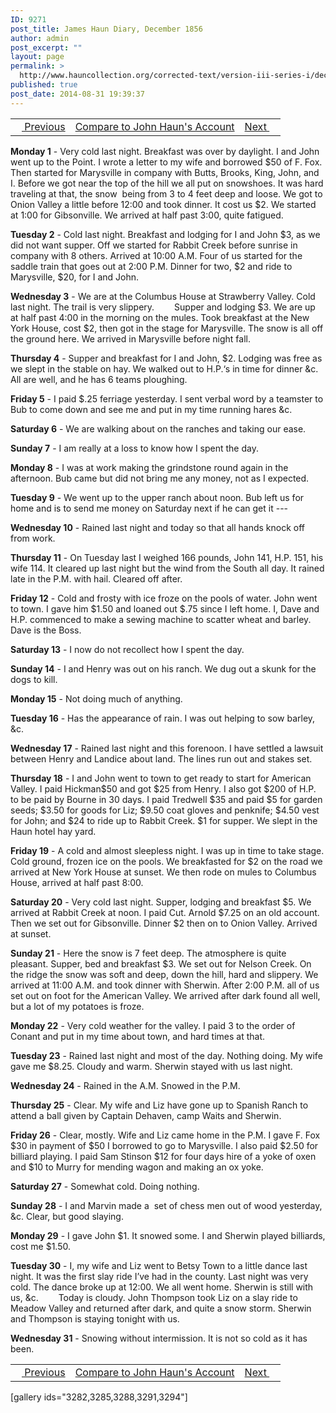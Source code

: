 ```yaml
---
ID: 9271
post_title: James Haun Diary, December 1856
author: admin
post_excerpt: ""
layout: page
permalink: >
  http://www.hauncollection.org/corrected-text/version-iii-series-i/december-1856/
published: true
post_date: 2014-08-31 19:39:37
---
```

<table style="width: 100%;" align="center">
<tbody>
<tr>
<td style="text align: right;"><a title="November 1856" href="http://www.hauncollection.org/version-3/version-iii-series-i/november-1956/"><img src="https://lh3.googleusercontent.com/-EFJpxxNiPNw/VqgtWBCZrMI/AAAAAAAAAFU/WfY4lPFWWkg/s800-Ic42/Soeb-Plain-Arrows-8-10px.png" alt="" width="10" height="10" /> Previous</a></td>
<td style="text-align: center;"><a title="James Haun December 1856" href="http://www.hauncollection.org/version-3/version-iii-series-i/december-1856-2/">Compare to John Haun's Account</a></td>
<td style="text-align: right;"><a title="January 1857" href="http://www.hauncollection.org/version-3/version-iii-series-i/january-1857/">Next <img src="https://lh3.googleusercontent.com/-67k0cYlpXHw/VqgtWKz1MXI/AAAAAAAAAFU/k9PW_Piyurk/s800-Ic42/Soeb-Plain-Arrows-5-10px.png" alt="" width="10" height="10" /></a></td>
</tr>
</tbody>
</table>
<strong>Monday 1</strong> - Very cold last night. Breakfast was over by daylight. I and John went up to the Point. I wrote a letter to my wife and borrowed $50 of F. Fox. Then started for Marysville in company with Butts, Brooks, King, John, and I. Before we got near the top of the hill we all put on snowshoes. It was hard traveling at that, the snow  being from 3 to 4 feet deep and loose. We got to Onion Valley a little before 12:00 and took dinner. It cost us $2. We started at 1:00 for Gibsonville. We arrived at half past 3:00, quite fatigued.

<strong>Tuesday 2</strong> - Cold last night. Breakfast and lodging for I and John $3, as we did not want supper. Off we started for Rabbit Creek before sunrise in company with 8 others. Arrived at 10:00 A.M. Four of us started for the saddle train that goes out at 2:00 P.M. Dinner for two, $2 and ride to Marysville, $20, for I and John.

<strong>Wednesday 3</strong> - We are at the Columbus House at Strawberry Valley. Cold last night. The trail is very slippery.
<span style="margin-left: 28px;">Supper and lodging $3. We are up at half past 4:00 in the morning on the mules. Took breakfast at the New York House, cost $2, then got in the stage for Marysville. The snow is all off the ground here. We arrived in Marysville before night fall.</span>

<strong>Thursday 4</strong> - Supper and breakfast for I and John, $2. Lodging was free as we slept in the stable on hay. We walked out to H.P.‘s in time for dinner &amp;c. All are well, and he has 6 teams ploughing.

<strong>Friday 5</strong> - I paid $.25 ferriage yesterday. I sent verbal word by a teamster to Bub to come down and see me and put in my time running hares &amp;c.

<strong>Saturday 6</strong> - We are walking about on the ranches and taking our ease.

<strong>Sunday 7</strong> - I am really at a loss to know how I spent the day.

<strong>Monday 8</strong> - I was at work making the grindstone round again in the afternoon. Bub came but did not bring me any money, not as I expected.

<strong>Tuesday 9</strong> - We went up to the upper ranch about noon. Bub left us for home and is to send me money on Saturday next if he can get it ---

<strong>Wednesday 10</strong> - Rained last night and today so that all hands knock off from work.

<strong>Thursday 11</strong> - On Tuesday last I weighed 166 pounds, John 141, H.P. 151, his wife 114.
It cleared up last night but the wind from the South all day. It rained late in the P.M. with hail. Cleared off after.

<strong>Friday 12</strong> - Cold and frosty with ice froze on the pools of water. John went to town. I gave him $1.50 and loaned out $.75 since I left home. I, Dave and H.P. commenced to make a sewing machine to scatter wheat and barley. Dave is the Boss.

<strong>Saturday 13</strong> - I now do not recollect how I spent the day.

<strong>Sunday 14</strong> - I and Henry was out on his ranch. We dug out a skunk for the dogs to kill.

<strong>Monday 15</strong> - Not doing much of anything.

<strong>Tuesday 16</strong> - Has the appearance of rain. I was out helping to sow barley, &amp;c.

<strong>Wednesday 17</strong> - Rained last night and this forenoon. I have settled a lawsuit between Henry and Landice about land. The lines run out and stakes set.

<strong>Thursday 18</strong> - I and John went to town to get ready to start for American Valley. I paid Hickman$50 and got $25 from Henry. I also got $200 of H.P. to be paid by Bourne in 30 days. I paid Tredwell $35 and paid $5 for garden seeds; $3.50 for goods for Liz; $9.50 coat gloves and penknife; $4.50 vest for John; and $24 to ride up to Rabbit Creek. $1 for supper. We slept in the Haun hotel hay yard.

<strong>Friday 19</strong> - A cold and almost sleepless night. I was up in time to take stage. Cold ground, frozen ice on the pools. We breakfasted for $2 on the road we arrived at New York House at sunset. We then rode on mules to Columbus House, arrived at half past 8:00.

<strong>Saturday 20</strong> - Very cold last night. Supper, lodging and breakfast $5. We arrived at Rabbit Creek at noon. I paid Cut. Arnold $7.25 on an old account. Then we set out for Gibsonville. Dinner $2 then on to Onion Valley. Arrived at sunset.

<strong>Sunday 21</strong> - Here the snow is 7 feet deep. The atmosphere is quite pleasant. Supper, bed and breakfast $3. We set out for Nelson Creek. On the ridge the snow was soft and deep, down the hill, hard and slippery. We arrived at 11:00 A.M. and took dinner with Sherwin. After 2:00 P.M. all of us set out on foot for the American Valley. We arrived after dark found all well, but a lot of my potatoes is froze.

<strong>Monday 22</strong> - Very cold weather for the valley. I paid $3$ to the order of Conant and put in my time about town, and hard times at that.

<strong>Tuesday 23</strong> - Rained last night and most of the day. Nothing doing. My wife gave me $8.25. Cloudy and warm. Sherwin stayed with us last night.

<strong>Wednesday 24</strong> - Rained in the A.M. Snowed in the P.M.

<strong>Thursday 25</strong> - Clear. My wife and Liz have gone up to Spanish Ranch to attend a ball given by Captain Dehaven, camp Waits and Sherwin.

<strong>Friday 26</strong> - Clear, mostly. Wife and Liz came home in the P.M. I gave F. Fox $30 in payment of $50 I borrowed to go to Marysville. I also paid $2.50 for billiard playing. I paid Sam Stinson $12 for four days hire of a yoke of oxen and $10 to Murry for mending wagon and making an ox yoke.

<strong>Saturday 27</strong> - Somewhat cold. Doing nothing.

<strong>Sunday 28</strong> - I and Marvin made a  set of chess men out of wood yesterday, &amp;c. Clear, but good slaying.

<strong>Monday 29</strong> - I gave John $1. It snowed some. I and Sherwin played billiards, cost me $1.50.

<strong>Tuesday 30</strong> - I, my wife and Liz went to Betsy Town to a little dance last night. It was the first slay ride I’ve had in the county. Last night was very cold. The dance broke up at 12:00. We all went home. Sherwin is still with us, &amp;c.
<span style="margin-left: 28px;">Today is cloudy. John Thompson took Liz on a slay ride to Meadow Valley and returned after dark, and quite a snow storm. Sherwin and Thompson is staying tonight with us.</span>

<strong>Wednesday 31</strong> - Snowing without intermission. It is not so cold as it has been.
<table style="width: 100%;" align="center">
<tbody>
<tr>
<td style="text align: right;"><a title="November 1856" href="http://www.hauncollection.org/version-3/version-iii-series-i/november-1956/"><img src="https://lh3.googleusercontent.com/-EFJpxxNiPNw/VqgtWBCZrMI/AAAAAAAAAFU/WfY4lPFWWkg/s800-Ic42/Soeb-Plain-Arrows-8-10px.png" alt="" width="10" height="10" /> Previous</a></td>
<td style="text-align: center;"><a title="James Haun December 1856" href="http://www.hauncollection.org/version-3/version-iii-series-i/december-1856-2/">Compare to John Haun's Account</a></td>
<td style="text-align: right;"><a title="January 1857" href="http://www.hauncollection.org/version-3/version-iii-series-i/january-1857/">Next <img src="https://lh3.googleusercontent.com/-67k0cYlpXHw/VqgtWKz1MXI/AAAAAAAAAFU/k9PW_Piyurk/s800-Ic42/Soeb-Plain-Arrows-5-10px.png" alt="" width="10" height="10" /></a></td>
</tr>
</tbody>
</table>
[gallery ids="3282,3285,3288,3291,3294"]